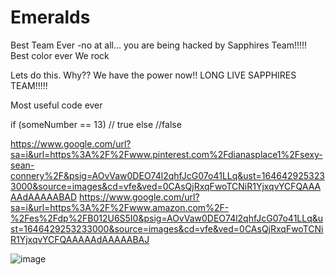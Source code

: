 # Emeralds
Best Team Ever -no at all... you are being hacked by Sapphires Team!!!!!
Best color ever
We rock

Lets do this. Why?? We have the power now!! LONG LIVE SAPPHIRES TEAM!!!!! 

Most useful code ever

if (someNumber == 13)
  // true
else
  //false

https://www.google.com/url?sa=i&url=https%3A%2F%2Fwww.pinterest.com%2Fdianasplace1%2Fsexy-sean-connery%2F&psig=AOvVaw0DEO74l2qhfJcG07o41LLq&ust=1646429253233000&source=images&cd=vfe&ved=0CAsQjRxqFwoTCNiR1YjxqvYCFQAAAAAdAAAAABAD
https://www.google.com/url?sa=i&url=https%3A%2F%2Fwww.amazon.com%2F-%2Fes%2Fdp%2FB012U6S5I0&psig=AOvVaw0DEO74l2qhfJcG07o41LLq&ust=1646429253233000&source=images&cd=vfe&ved=0CAsQjRxqFwoTCNiR1YjxqvYCFQAAAAAdAAAAABAJ

  ![image](https://user-images.githubusercontent.com/100802817/156654246-01381bed-5543-4c2d-8f9b-e61afb8a6fdf.png)


